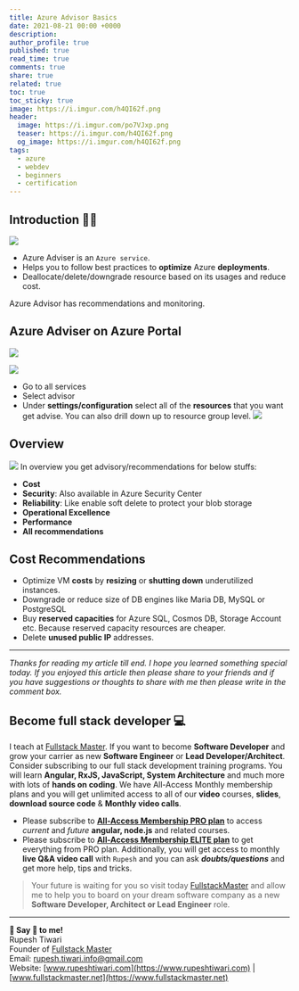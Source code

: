 ```yaml
---
title: Azure Advisor Basics
date: 2021-08-21 00:00 +0000
description:
author_profile: true
published: true
read_time: true
comments: true
share: true
related: true
toc: true
toc_sticky: true
image: https://i.imgur.com/h4QI62f.png
header:
  image: https://i.imgur.com/po7VJxp.png
  teaser: https://i.imgur.com/h4QI62f.png
  og_image: https://i.imgur.com/h4QI62f.png
tags:
  - azure
  - webdev
  - beginners
  - certification
---
```


## Introduction 👨‍🏫

![](https://imgur.com/Q3l5JUe.png)

- Azure Adviser is an `Azure service`.
- Helps you to follow best practices to **optimize** Azure **deployments**.
- Deallocate/delete/downgrade resource based on its usages and reduce cost.

Azure Advisor has recommendations and monitoring.

## Azure Adviser on Azure Portal

![](https://imgur.com/M9yDXBE.gif)

![](https://imgur.com/2sFY9nb.png)

- Go to all services
- Select advisor
- Under **settings/configuration** select all of the **resources** that you want get advise. You can also drill down up to resource group level.
  ![](https://imgur.com/gXgI8Mn.png)

## Overview

![](https://imgur.com/IgCObNA.png)
In overview you get advisory/recommendations for below stuffs:

- **Cost**
- **Security**: Also available in Azure Security Center
- **Reliability**: Like enable soft delete to protect your blob storage
- **Operational Excellence**
- **Performance**
- **All recommendations**

## Cost Recommendations

- Optimize VM **costs** by **resizing** or **shutting down** underutilized instances.
- Downgrade or reduce size of DB engines like Maria DB, MySQL or PostgreSQL
- Buy **reserved capacities** for Azure SQL, Cosmos DB, Storage Account etc. Because reserved capacity resources are cheaper.
- Delete **unused public IP** addresses.

---

_Thanks for reading my article till end. I hope you learned something special today. If you enjoyed this article then please share to your friends and if you have suggestions or thoughts to share with me then please write in the comment box._

## Become full stack developer 💻

I teach at [Fullstack Master](https://www.fullstackmaster.net). If you want to become **Software Developer** and grow your carrier as new **Software Engineer** or **Lead Developer/Architect**. Consider subscribing to our full stack development training programs. You will learn **Angular, RxJS, JavaScript, System Architecture** and much more with lots of **hands on coding**. We have All-Access Monthly membership plans and you will get unlimited access to all of our **video** courses, **slides**, **download source code** & **Monthly video calls**.

- Please subscribe to **[All-Access Membership PRO plan](https://www.fullstackmaster.net/pro)** to access _current_ and _future_ **angular, node.js** and related courses.
- Please subscribe to **[All-Access Membership ELITE plan](https://www.fullstackmaster.net/elite)** to get everything from PRO plan. Additionally, you will get access to monthly **live Q&A video call** with `Rupesh` and you can ask **_doubts/questions_** and get more help, tips and tricks.

> Your future is waiting for you so visit today [FullstackMaster](www.fullstackmaster.net) and allow me to help you to board on your dream software company as a new **Software Developer, Architect or Lead Engineer** role.

---

**💖 Say 👋 to me!**
<br>Rupesh Tiwari
<br>Founder of [Fullstack Master](https://www.fullstackmaster.net)
<br>Email: <a href="mailto:rupesh.tiwari.info@gmail.com?subject=Hi">rupesh.tiwari.info@gmail.com</a>
<br>Website: [www.rupeshtiwari.com](https://www.rupeshtiwari.com) | [www.fullstackmaster.net](https://www.fullstackmaster.net)
